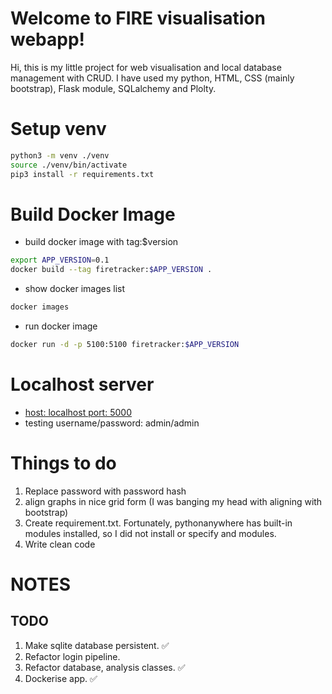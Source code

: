 # Welcome to FIRE visualisation webapp!

Hi, this is my little project for web visualisation and local database management with CRUD. I have used my python, HTML, CSS (mainly bootstrap), Flask module, SQLalchemy and Plolty.

# Setup venv
``` bash
python3 -m venv ./venv
source ./venv/bin/activate
pip3 install -r requirements.txt
```

# Build Docker Image
- build docker image with tag:$version
```bash
export APP_VERSION=0.1
docker build --tag firetracker:$APP_VERSION .
```

- show docker images list
```bash
docker images
```

- run docker image
```bash
docker run -d -p 5100:5100 firetracker:$APP_VERSION
```

# Localhost server
- [host: localhost port: 5000](http://localhost/5000)
- testing username/password: admin/admin

# Things to do

1. Replace password with password hash
2. align graphs in nice grid form (I was banging my head with aligning with bootstrap)
3. Create requirement.txt. Fortunately, pythonanywhere has built-in modules installed, so I did not install or specify and modules.
4. Write clean code

# NOTES 

## TODO
1. Make sqlite database persistent. ✅
2. Refactor login pipeline.
3. Refactor database, analysis classes. ✅
4. Dockerise app. ✅
